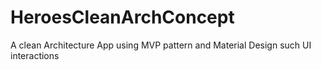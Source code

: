 # HeroesCleanArchConcept
A clean Architecture App using MVP pattern and Material Design such UI interactions
